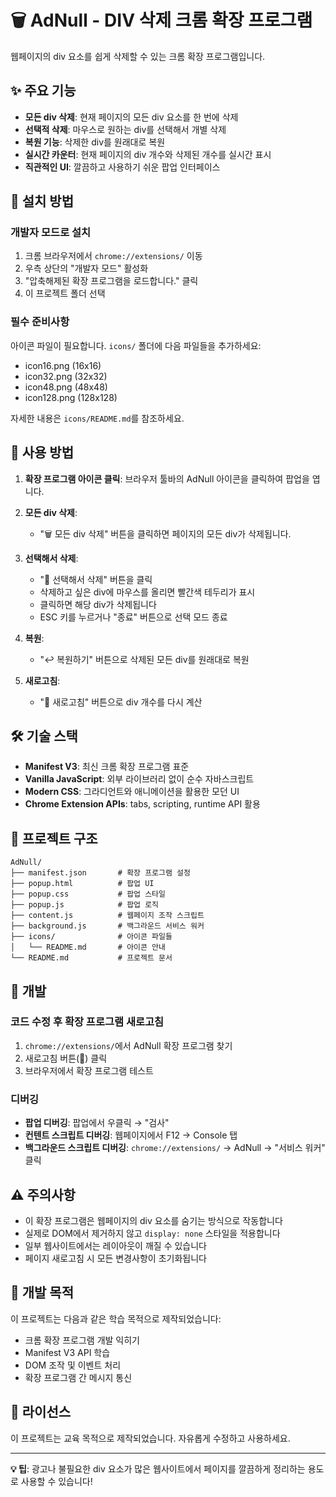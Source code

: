 # 🗑️ AdNull - DIV 삭제 크롬 확장 프로그램

웹페이지의 div 요소를 쉽게 삭제할 수 있는 크롬 확장 프로그램입니다.

## ✨ 주요 기능

- **모든 div 삭제**: 현재 페이지의 모든 div 요소를 한 번에 삭제
- **선택적 삭제**: 마우스로 원하는 div를 선택해서 개별 삭제
- **복원 기능**: 삭제한 div를 원래대로 복원
- **실시간 카운터**: 현재 페이지의 div 개수와 삭제된 개수를 실시간 표시
- **직관적인 UI**: 깔끔하고 사용하기 쉬운 팝업 인터페이스

## 🚀 설치 방법

### 개발자 모드로 설치

1. 크롬 브라우저에서 `chrome://extensions/` 이동
2. 우측 상단의 "개발자 모드" 활성화
3. "압축해제된 확장 프로그램을 로드합니다." 클릭
4. 이 프로젝트 폴더 선택

### 필수 준비사항

아이콘 파일이 필요합니다. `icons/` 폴더에 다음 파일들을 추가하세요:

- icon16.png (16x16)
- icon32.png (32x32)
- icon48.png (48x48)
- icon128.png (128x128)

자세한 내용은 `icons/README.md`를 참조하세요.

## 📖 사용 방법

1. **확장 프로그램 아이콘 클릭**: 브라우저 툴바의 AdNull 아이콘을 클릭하여 팝업을 엽니다.

2. **모든 div 삭제**:

   - "🗑️ 모든 div 삭제" 버튼을 클릭하면 페이지의 모든 div가 삭제됩니다.

3. **선택해서 삭제**:

   - "🎯 선택해서 삭제" 버튼을 클릭
   - 삭제하고 싶은 div에 마우스를 올리면 빨간색 테두리가 표시
   - 클릭하면 해당 div가 삭제됩니다
   - ESC 키를 누르거나 "종료" 버튼으로 선택 모드 종료

4. **복원**:

   - "↩️ 복원하기" 버튼으로 삭제된 모든 div를 원래대로 복원

5. **새로고침**:
   - "🔄 새로고침" 버튼으로 div 개수를 다시 계산

## 🛠️ 기술 스택

- **Manifest V3**: 최신 크롬 확장 프로그램 표준
- **Vanilla JavaScript**: 외부 라이브러리 없이 순수 자바스크립트
- **Modern CSS**: 그라디언트와 애니메이션을 활용한 모던 UI
- **Chrome Extension APIs**: tabs, scripting, runtime API 활용

## 📁 프로젝트 구조

```
AdNull/
├── manifest.json       # 확장 프로그램 설정
├── popup.html          # 팝업 UI
├── popup.css           # 팝업 스타일
├── popup.js            # 팝업 로직
├── content.js          # 웹페이지 조작 스크립트
├── background.js       # 백그라운드 서비스 워커
├── icons/              # 아이콘 파일들
│   └── README.md       # 아이콘 안내
└── README.md           # 프로젝트 문서
```

## 🔧 개발

### 코드 수정 후 확장 프로그램 새로고침

1. `chrome://extensions/`에서 AdNull 확장 프로그램 찾기
2. 새로고침 버튼(🔄) 클릭
3. 브라우저에서 확장 프로그램 테스트

### 디버깅

- **팝업 디버깅**: 팝업에서 우클릭 → "검사"
- **컨텐트 스크립트 디버깅**: 웹페이지에서 F12 → Console 탭
- **백그라운드 스크립트 디버깅**: `chrome://extensions/` → AdNull → "서비스 워커" 클릭

## ⚠️ 주의사항

- 이 확장 프로그램은 웹페이지의 div 요소를 숨기는 방식으로 작동합니다
- 실제로 DOM에서 제거하지 않고 `display: none` 스타일을 적용합니다
- 일부 웹사이트에서는 레이아웃이 깨질 수 있습니다
- 페이지 새로고침 시 모든 변경사항이 초기화됩니다

## 🎯 개발 목적

이 프로젝트는 다음과 같은 학습 목적으로 제작되었습니다:

- 크롬 확장 프로그램 개발 익히기
- Manifest V3 API 학습
- DOM 조작 및 이벤트 처리
- 확장 프로그램 간 메시지 통신

## 📄 라이선스

이 프로젝트는 교육 목적으로 제작되었습니다. 자유롭게 수정하고 사용하세요.

---

**💡 팁**: 광고나 불필요한 div 요소가 많은 웹사이트에서 페이지를 깔끔하게 정리하는 용도로 사용할 수 있습니다!
